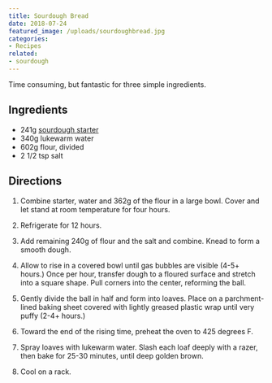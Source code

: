 ```yaml
---
title: Sourdough Bread
date: 2018-07-24
featured_image: /uploads/sourdoughbread.jpg
categories:
- Recipes
related:
- sourdough
---
```


Time consuming, but fantastic for three simple ingredients.

## Ingredients

* 241g [sourdough starter](/sourdough-starter)
* 340g lukewarm water
* 602g flour, divided
* 2 1/2 tsp salt

## Directions

1. Combine starter, water and 362g of the flour in a large bowl. Cover and let stand at room temperature for four hours.

2. Refrigerate for 12 hours.

3. Add remaining 240g of flour and the salt and combine. Knead to form a smooth dough.

4. Allow to rise in a covered bowl until gas bubbles are visible (4-5+ hours.) Once per hour, transfer dough to a floured surface and stretch into a square shape. Pull corners into the center, reforming the ball.

5. Gently divide the ball in half and form into loaves. Place on a parchment-lined baking sheet covered with lightly greased plastic wrap until very puffy (2-4+ hours.)

6. Toward the end of the rising time, preheat the oven to 425 degrees F.

7. Spray loaves with lukewarm water. Slash each loaf deeply with a razer, then bake for 25-30 minutes, until deep golden brown.

8. Cool on a rack.
